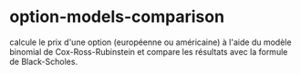# option-models-comparison
calcule le prix d'une option (européenne ou américaine) à l'aide du modèle binomial de Cox-Ross-Rubinstein et compare les résultats avec la formule de Black-Scholes.
